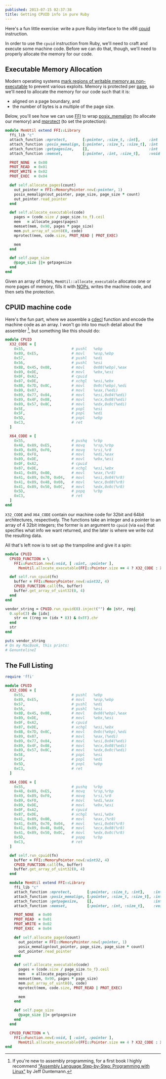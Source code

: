```yaml
---
published: 2013-07-15 02:37:38
title: Getting CPUID info in pure Ruby
---
```


Here's a fun little exercise: write a pure Ruby interface to the x86
[cpuid](http://en.wikipedia.org/wiki/CPUID) instruction.

In order to use the `cpuid` instruction from Ruby, we'll need
to craft and execute some machine code. Before we can do that, though,
we'll need to properly allocate the memory for our code.

Executable Memory Allocation
----------------------------

Modern operating systems [mark regions of writable memory as
non-executable](http://en.wikipedia.org/wiki/Executable_space_protection)
to prevent various exploits. Memory is protected per
[page](https://en.wikipedia.org/wiki/Page_(computer_memory)), so we'll
need to allocate the memory for our code such that it is:

-   aligned on a page boundary, and
-   the number of bytes is a multiple of the page size.

Below, you'll see how we can use [FFI](https://github.com/ffi/ffi) to
wrap [posix\_memalign](http://linux.die.net/man/3/posix_memalign) (to
allocate our memory) and [mprotect](http://linux.die.net/man/2/mprotect)
(to set the protection):

```ruby
module MemUtil extend FFI::Library
  ffi_lib "c"
  attach_function :mprotect,       [:pointer, :size_t, :int],    :int
  attach_function :posix_memalign, [:pointer, :size_t, :size_t], :int
  attach_function :getpagesize,    [],                           :int
  attach_function :memset,         [:pointer, :int, :size_t],    :void

  PROT_NONE  = 0x00
  PROT_READ  = 0x01
  PROT_WRITE = 0x02
  PROT_EXEC  = 0x04

  def self.allocate_pages(count)
    out_pointer = FFI::MemoryPointer.new(:pointer, 1)
    posix_memalign(out_pointer, page_size, page_size * count)
    out_pointer.read_pointer
  end

  def self.allocate_executable(code)
    pages = (code.size / page_size.to_f).ceil
    mem   = allocate_pages(pages)
    memset(mem, 0x90, pages * page_size)
    mem.put_array_of_uint8(0, code)
    mprotect(mem, code.size, PROT_READ | PROT_EXEC)

    mem
  end

  def self.page_size
    @page_size ||= getpagesize
  end
end
```

Given an array of bytes, `MemUtil::allocate_executable`
allocates one or more pages of memory, fills it with
[NOPs](http://en.wikipedia.org/wiki/NOP), writes the machine code, and
then sets the protection.

CPUID machine code
------------------

Here's the fun part, where we assemble a
[cdecl](http://en.wikipedia.org/wiki/X86_calling_conventions#cdecl)
function and encode the machine code as an array. I won't go into too
much detail about the assembler [^1], but something like this should do:

```ruby
module CPUID
  X32_CODE = [
    0x55,                     # pushl   %ebp
    0x89, 0xE5,               # movl    %esp,%ebp
    0x57,                     # pushl   %edi
    0x56,                     # pushl   %esi
    0x8B, 0x45, 0x08,         # movl    0x08(%ebp),%eax
    0x89, 0xDE,               # movl    %ebx,%esi
    0x0F, 0xA2,               # cpuid
    0x87, 0xDE,               # xchgl   %esi,%ebx
    0x8B, 0x7D, 0x0C,         # movl    0x0c(%ebp),%edi
    0x89, 0x07,               # movl    %eax,(%edi)
    0x89, 0x77, 0x04,         # movl    %esi,0x04(%edi)
    0x89, 0x4F, 0x08,         # movl    %ecx,0x08(%edi)
    0x89, 0x57, 0x0C,         # movl    %edx,0x0c(%edi)
    0x5E,                     # popl    %esi
    0x5F,                     # popl    %edi
    0x5D,                     # popl    %ebp
    0xC3,                     # ret
  ]

  X64_CODE = [
    0x55,                     # pushq   %rbp
    0x48, 0x89, 0xE5,         # movq    %rsp,%rbp
    0x49, 0x89, 0xF0,         # movq    %rsi,%r8
    0x89, 0xF8,               # movl    %edi,%eax
    0x89, 0xDE,               # movl    %ebx,%esi
    0x0F, 0xA2,               # cpuid
    0x87, 0xDE,               # xchgl   %esi,%ebx
    0x41, 0x89, 0x00,         # movl    %eax,(%r8)
    0x41, 0x89, 0x70, 0x04,   # movl    %esi,0x04(%r8)
    0x41, 0x89, 0x48, 0x08,   # movl    %ecx,0x08(%r8)
    0x41, 0x89, 0x50, 0x0C,   # movl    %edx,0x0c(%r8)
    0x5D,                     # popq    %rbp
    0xC3,                     # ret
  ]
end
```

`X32_CODE` and `X64_CODE` contain our machine
code for 32bit and 64bit architectures, respectively. The functions take
an integer and a pointer to an array of 4 32bit integers; the former is
an argument to `cpuid` (via `eax`) that specifies
what info we want returned, and the later is where we write out the
resulting data.

All that's left now is to set up the trampoline and give it a spin:

```ruby
module CPUID
  CPUID_FUNCTION = \
    FFI::Function.new(:void, [ :uint, :pointer ],
      MemUtil.allocate_executable(FFI::Pointer.size == 4 ? X32_CODE : X64_CODE))

  def self.run_cpuid(fn)
    buffer = FFI::MemoryPointer.new(:uint32, 4)
    CPUID_FUNCTION.call(fn, buffer)
    buffer.get_array_of_uint32(0, 4)
  end
end

vendor_string = CPUID.run_cpuid(0).inject("") do |str, reg|
  0.upto(3) do |idx|
    str << ((reg >> (idx * 8)) & 0xFF).chr
  end
  str
end

puts vendor_string
# On my MacBook, this prints:
# GenuntelineI
```

The Full Listing
----------------

```ruby
require 'ffi'

module CPUID
  X32_CODE = [
    0x55,                     # pushl   %ebp
    0x89, 0xE5,               # movl    %esp,%ebp
    0x57,                     # pushl   %edi
    0x56,                     # pushl   %esi
    0x8B, 0x45, 0x08,         # movl    0x08(%ebp),%eax
    0x89, 0xDE,               # movl    %ebx,%esi
    0x0F, 0xA2,               # cpuid
    0x87, 0xDE,               # xchgl   %esi,%ebx
    0x8B, 0x7D, 0x0C,         # movl    0x0c(%ebp),%edi
    0x89, 0x07,               # movl    %eax,(%edi)
    0x89, 0x77, 0x04,         # movl    %esi,0x04(%edi)
    0x89, 0x4F, 0x08,         # movl    %ecx,0x08(%edi)
    0x89, 0x57, 0x0C,         # movl    %edx,0x0c(%edi)
    0x5E,                     # popl    %esi
    0x5F,                     # popl    %edi
    0x5D,                     # popl    %ebp
    0xC3,                     # ret
  ]

  X64_CODE = [
    0x55,                     # pushq   %rbp
    0x48, 0x89, 0xE5,         # movq    %rsp,%rbp
    0x49, 0x89, 0xF0,         # movq    %rsi,%r8
    0x89, 0xF8,               # movl    %edi,%eax
    0x89, 0xDE,               # movl    %ebx,%esi
    0x0F, 0xA2,               # cpuid
    0x87, 0xDE,               # xchgl   %esi,%ebx
    0x41, 0x89, 0x00,         # movl    %eax,(%r8)
    0x41, 0x89, 0x70, 0x04,   # movl    %esi,0x04(%r8)
    0x41, 0x89, 0x48, 0x08,   # movl    %ecx,0x08(%r8)
    0x41, 0x89, 0x50, 0x0C,   # movl    %edx,0x0c(%r8)
    0x5D,                     # popq    %rbp
    0xC3,                     # ret
  ]

  def self.run_cpuid(fn)
    buffer = FFI::MemoryPointer.new(:uint32, 4)
    CPUID_FUNCTION.call(fn, buffer)
    buffer.get_array_of_uint32(0, 4)
  end

  module MemUtil extend FFI::Library
    ffi_lib "c"
    attach_function :mprotect,       [:pointer, :size_t, :int],    :int
    attach_function :posix_memalign, [:pointer, :size_t, :size_t], :int
    attach_function :getpagesize,    [],                           :int
    attach_function :memset,         [:pointer, :int, :size_t],    :void

    PROT_NONE  = 0x00
    PROT_READ  = 0x01
    PROT_WRITE = 0x02
    PROT_EXEC  = 0x04

    def self.allocate_pages(count)
      out_pointer = FFI::MemoryPointer.new(:pointer, 1)
      posix_memalign(out_pointer, page_size, page_size * count)
      out_pointer.read_pointer
    end

    def self.allocate_executable(code)
      pages = (code.size / page_size.to_f).ceil
      mem   = allocate_pages(pages)
      memset(mem, 0x90, pages * page_size)
      mem.put_array_of_uint8(0, code)
      mprotect(mem, code.size, PROT_READ | PROT_EXEC)

      mem
    end

    def self.page_size
      @page_size ||= getpagesize
    end
  end

  CPUID_FUNCTION = \
    FFI::Function.new(:void, [ :uint, :pointer ],
      MemUtil.allocate_executable(FFI::Pointer.size == 4 ? X32_CODE : X64_CODE))
end
```

[^1]: If you're new to assembly programming, for a first book I highly
    recommend ["Assembly Language Step-by-Step: Programming with
    Linux"](http://www.amazon.com/Assembly-Language-Step—-Step-Programming/dp/0470497025)
    by Jeff Duntemann.
